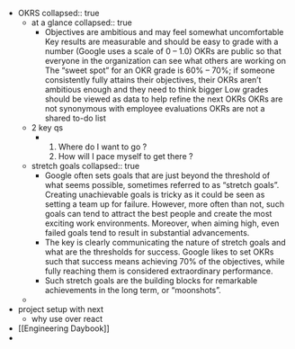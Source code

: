 - OKRS
  collapsed:: true
	- at a glance
	  collapsed:: true
		- Objectives are ambitious and may feel somewhat uncomfortable
		  Key results are measurable and should be easy to grade with a number (Google uses a scale of 0 – 1.0)
		  OKRs are public so that everyone in the organization can see what others are working on
		  The “sweet spot” for an OKR grade is 60% – 70%; if someone consistently fully attains their objectives, their OKRs aren’t ambitious enough and they need to think bigger
		  Low grades should be viewed as data to help refine the next OKRs
		  OKRs are not synonymous with employee evaluations
		  OKRs are not a shared to-do list
	- 2 key qs
		- 1. Where do I want to go ?
		  2. How will I pace myself to get there ?
	- stretch goals
	  collapsed:: true
		- Google often sets goals that are just beyond the threshold of what seems possible, sometimes referred to as “stretch goals”. Creating unachievable goals is tricky as it could be seen as setting a team up for failure. However, more often than not, such goals can tend to attract the best people and create the most exciting work environments. Moreover, when aiming high, even failed goals tend to result in substantial advancements.
		- The key is clearly communicating the nature of stretch goals and what are the thresholds for success. Google likes to set OKRs such that success means achieving 70% of the objectives, while fully reaching them is considered extraordinary performance.
		- Such stretch goals are the building blocks for remarkable achievements in the long term, or “moonshots”.
	-
- project setup with next
	- why use over react
- [[Engineering Daybook]]
-